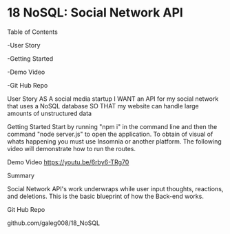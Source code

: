 # 18 NoSQL: Social Network API

Table of Contents

-User Story

-Getting Started

-Demo Video

-Git Hub Repo


User Story
AS A social media startup
I WANT an API for my social network that uses a NoSQL database
SO THAT my website can handle large amounts of unstructured data


Getting Started
Start by running "npm i" in the command line and then the command "node server.js" to open the application. To obtain of visual of whats happening 
you must use Insomnia or another platform. The following video will demonstrate how to run the routes.


Demo Video
https://youtu.be/6rby6-TRg70

Summary

Social Network API's work underwraps while user input thoughts, reactions, and deletions. This is the basic blueprint of how the Back-end works.

Git Hub Repo

github.com/galeg008/18_NoSQL
